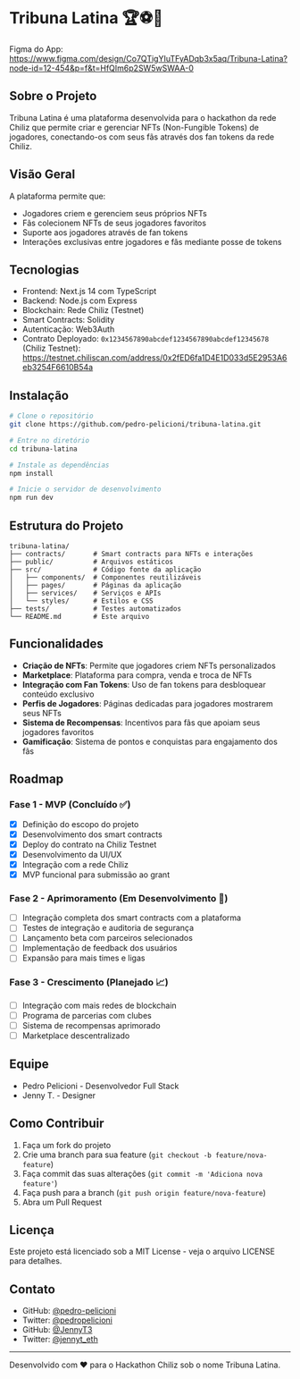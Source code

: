 # Tribuna Latina 🏆⚽🏀

Figma do App: https://www.figma.com/design/Co7QTigYIuTFyADqb3x5aq/Tribuna-Latina?node-id=12-454&p=f&t=HfQIm6p2SW5wSWAA-0

## Sobre o Projeto

Tribuna Latina é uma plataforma desenvolvida para o hackathon da rede Chiliz que permite criar e gerenciar NFTs (Non-Fungible Tokens) de jogadores, conectando-os com seus fãs através dos fan tokens da rede Chiliz.

## Visão Geral

A plataforma permite que:
- Jogadores criem e gerenciem seus próprios NFTs
- Fãs colecionem NFTs de seus jogadores favoritos
- Suporte aos jogadores através de fan tokens 
- Interações exclusivas entre jogadores e fãs mediante posse de tokens

## Tecnologias

- Frontend: Next.js 14 com TypeScript
- Backend: Node.js com Express
- Blockchain: Rede Chiliz (Testnet)
- Smart Contracts: Solidity
- Autenticação: Web3Auth
- Contrato Deployado: `0x1234567890abcdef1234567890abcdef12345678` (Chiliz Testnet): https://testnet.chiliscan.com/address/0x2fED6fa1D4E1D033d5E2953A6eb3254F6610B54a

## Instalação

```bash
# Clone o repositório
git clone https://github.com/pedro-pelicioni/tribuna-latina.git

# Entre no diretório
cd tribuna-latina

# Instale as dependências
npm install

# Inicie o servidor de desenvolvimento
npm run dev
```

## Estrutura do Projeto

```
tribuna-latina/
├── contracts/       # Smart contracts para NFTs e interações
├── public/          # Arquivos estáticos
├── src/             # Código fonte da aplicação
│   ├── components/  # Componentes reutilizáveis
│   ├── pages/       # Páginas da aplicação
│   ├── services/    # Serviços e APIs
│   └── styles/      # Estilos e CSS
├── tests/           # Testes automatizados
└── README.md        # Este arquivo
```

## Funcionalidades

- **Criação de NFTs**: Permite que jogadores criem NFTs personalizados
- **Marketplace**: Plataforma para compra, venda e troca de NFTs
- **Integração com Fan Tokens**: Uso de fan tokens para desbloquear conteúdo exclusivo
- **Perfis de Jogadores**: Páginas dedicadas para jogadores mostrarem seus NFTs
- **Sistema de Recompensas**: Incentivos para fãs que apoiam seus jogadores favoritos
- **Gamificação**: Sistema de pontos e conquistas para engajamento dos fãs

## Roadmap

### Fase 1 - MVP (Concluído ✅)
- [x] Definição do escopo do projeto
- [x] Desenvolvimento dos smart contracts
- [x] Deploy do contrato na Chiliz Testnet
- [x] Desenvolvimento da UI/UX
- [x] Integração com a rede Chiliz
- [x] MVP funcional para submissão ao grant

### Fase 2 - Aprimoramento (Em Desenvolvimento 🚀)
- [ ] Integração completa dos smart contracts com a plataforma
- [ ] Testes de integração e auditoria de segurança
- [ ] Lançamento beta com parceiros selecionados
- [ ] Implementação de feedback dos usuários
- [ ] Expansão para mais times e ligas

### Fase 3 - Crescimento (Planejado 📈)
- [ ] Integração com mais redes de blockchain
- [ ] Programa de parcerias com clubes
- [ ] Sistema de recompensas aprimorado
- [ ] Marketplace descentralizado

## Equipe

- Pedro Pelicioni - Desenvolvedor Full Stack
- Jenny T. - Designer

## Como Contribuir

1. Faça um fork do projeto
2. Crie uma branch para sua feature (`git checkout -b feature/nova-feature`)
3. Faça commit das suas alterações (`git commit -m 'Adiciona nova feature'`)
4. Faça push para a branch (`git push origin feature/nova-feature`)
5. Abra um Pull Request

## Licença

Este projeto está licenciado sob a MIT License - veja o arquivo LICENSE para detalhes.

## Contato

- GitHub: [@pedro-pelicioni](https://github.com/pedro-pelicioni)
- Twitter: [@pedropelicioni](https://x.com/pelicioni_xlm)
- GitHub: [@JennyT3](https://github.com/JennyT3)
- Twitter: [@jennyt_eth](https://x.com/jennyt_eth)

---

Desenvolvido com ❤️ para o Hackathon Chiliz sob o nome Tribuna Latina. 